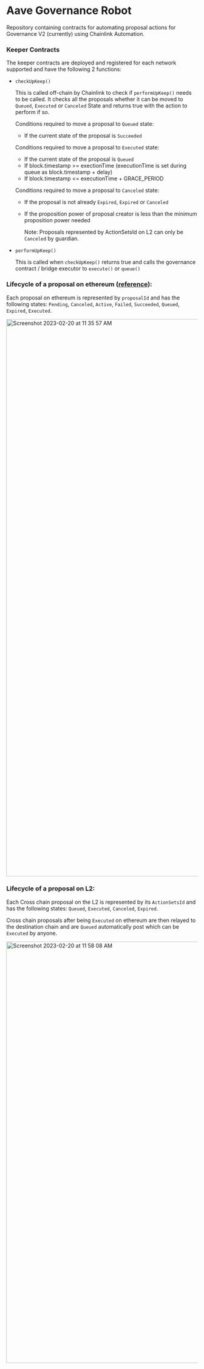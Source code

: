 # Aave Governance Robot

Repository containing contracts for automating proposal actions for Governance V2 (currently) using Chainlink Automation.

### Keeper Contracts

The keeper contracts are deployed and registered for each network supported and have the following 2 functions:

- `checkUpKeep()`

  This is called off-chain by Chainlink to check if `performUpKeep()` needs to be called.
  It checks all the proposals whether it can be moved to `Queued`, `Executed` or `Canceled` State and returns true with the action to perform if so.

  Conditions required to move a proposal to `Queued` state:

  - If the current state of the proposal is `Succeeded`

  Conditions required to move a proposal to `Executed` state:

  - If the current state of the proposal is `Queued`
  - If block.timestamp >= exectionTime (executionTime is set during queue as block.timestamp + delay)
  - If block.timestamp <= executionTime + GRACE_PERIOD

  Conditions required to move a proposal to `Canceled` state:

  - If the proposal is not already `Expired`, `Expired` or `Canceled`
  - If the proposition power of proposal creator is less than the minimum proposition power needed

    Note: Proposals represented by ActionSetsId on L2 can only be `Canceled` by guardian.

- `performUpKeep()`

  This is called when `checkUpKeep()` returns true and calls the governance contract / bridge executor to `execute()` or `queue()`

### Lifecycle of a proposal on ethereum ([reference](https://docs.aave.com/developers/guides/governance-guide/)):

Each proposal on ethereum is represented by `proposalId` and has the following states: `Pending`, `Canceled`, `Active`, `Failed`, `Succeeded`, `Queued`, `Expired`, `Executed`.

<img width="1468" alt="Screenshot 2023-02-20 at 11 35 57 AM" src="https://user-images.githubusercontent.com/22850280/220023358-26dcafca-1ced-4cfb-9423-481a0a52cd50.png">

### Lifecycle of a proposal on L2:

Each Cross chain proposal on the L2 is represented by its `ActionSetsId` and has the following states: `Queued`, `Executed`, `Canceled`, `Expired`.

Cross chain proposals after being `Executed` on ethereum are then relayed to the destination chain and are `Queued` automatically post which can be `Executed` by anyone.

<img width="1110" alt="Screenshot 2023-02-20 at 11 58 08 AM" src="https://user-images.githubusercontent.com/22850280/220028962-f0050e33-8731-48aa-b65c-0ff92cb60e7c.png">
